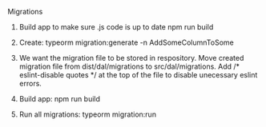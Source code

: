 Migrations

1. Build app to make sure .js code is up to date
npm run build

2. Create:
typeorm migration:generate -n AddSomeColumnToSome

3. We want the migration file to be stored in respository. Move created migration file from dist/dal/migrations to src/dal/migrations.
Add /* eslint-disable quotes */ at the top of the file to disable unecessary eslint errors.

4. Build app:
npm run build

5. Run all migrations:
typeorm migration:run